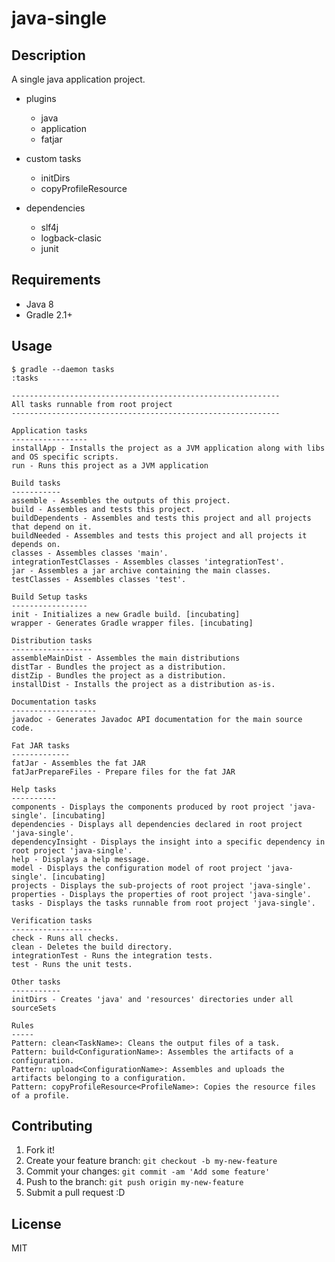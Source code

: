 # java-single

## Description

A single java application project.

- plugins
  - java
  - application
  - fatjar

- custom tasks
  - initDirs
  - copyProfileResource<ProfileName>

- dependencies
  - slf4j
  - logback-clasic
  - junit

## Requirements

- Java 8
- Gradle 2.1+

## Usage

```
$ gradle --daemon tasks
:tasks

------------------------------------------------------------
All tasks runnable from root project
------------------------------------------------------------

Application tasks
-----------------
installApp - Installs the project as a JVM application along with libs and OS specific scripts.
run - Runs this project as a JVM application

Build tasks
-----------
assemble - Assembles the outputs of this project.
build - Assembles and tests this project.
buildDependents - Assembles and tests this project and all projects that depend on it.
buildNeeded - Assembles and tests this project and all projects it depends on.
classes - Assembles classes 'main'.
integrationTestClasses - Assembles classes 'integrationTest'.
jar - Assembles a jar archive containing the main classes.
testClasses - Assembles classes 'test'.

Build Setup tasks
-----------------
init - Initializes a new Gradle build. [incubating]
wrapper - Generates Gradle wrapper files. [incubating]

Distribution tasks
------------------
assembleMainDist - Assembles the main distributions
distTar - Bundles the project as a distribution.
distZip - Bundles the project as a distribution.
installDist - Installs the project as a distribution as-is.

Documentation tasks
-------------------
javadoc - Generates Javadoc API documentation for the main source code.

Fat JAR tasks
-------------
fatJar - Assembles the fat JAR
fatJarPrepareFiles - Prepare files for the fat JAR

Help tasks
----------
components - Displays the components produced by root project 'java-single'. [incubating]
dependencies - Displays all dependencies declared in root project 'java-single'.
dependencyInsight - Displays the insight into a specific dependency in root project 'java-single'.
help - Displays a help message.
model - Displays the configuration model of root project 'java-single'. [incubating]
projects - Displays the sub-projects of root project 'java-single'.
properties - Displays the properties of root project 'java-single'.
tasks - Displays the tasks runnable from root project 'java-single'.

Verification tasks
------------------
check - Runs all checks.
clean - Deletes the build directory.
integrationTest - Runs the integration tests.
test - Runs the unit tests.

Other tasks
-----------
initDirs - Creates 'java' and 'resources' directories under all sourceSets

Rules
-----
Pattern: clean<TaskName>: Cleans the output files of a task.
Pattern: build<ConfigurationName>: Assembles the artifacts of a configuration.
Pattern: upload<ConfigurationName>: Assembles and uploads the artifacts belonging to a configuration.
Pattern: copyProfileResource<ProfileName>: Copies the resource files of a profile.

```

## Contributing

1. Fork it!
2. Create your feature branch: `git checkout -b my-new-feature`
3. Commit your changes: `git commit -am 'Add some feature'`
4. Push to the branch: `git push origin my-new-feature`
5. Submit a pull request :D

## License

MIT
